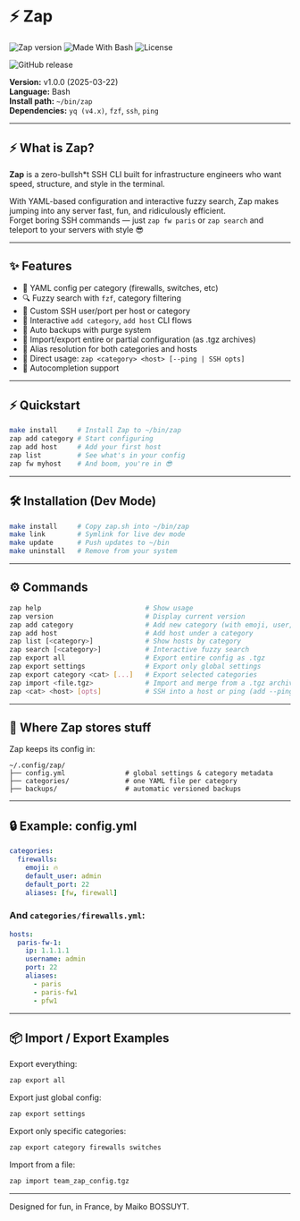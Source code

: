 # ⚡️ Zap
![Zap version](https://img.shields.io/badge/version-v1.0.0-blueviolet?style=flat-square)
![Made With Bash](https://img.shields.io/badge/Made%20with-Bash-1f425f?style=flat-square)
![License](https://img.shields.io/badge/license-MIT-green?style=flat-square)

![GitHub release](https://img.shields.io/github/v/release/maiko/zap-cli?style=flat-square)

**Version:** v1.0.0 (2025-03-22)  
**Language:** Bash  
**Install path:** `~/bin/zap`  
**Dependencies:** `yq (v4.x)`, `fzf`, `ssh`, `ping`

---

## ⚡️ What is Zap?

**Zap** is a zero-bullsh*t SSH CLI built for infrastructure engineers who want speed, structure, and style in the terminal.

With YAML-based configuration and interactive fuzzy search, Zap makes jumping into any server fast, fun, and ridiculously efficient.  
Forget boring SSH commands — just `zap fw paris` or `zap search` and teleport to your servers with style 😎

---

## ✨ Features

- 🔖 YAML config per category (firewalls, switches, etc)
- 🔍 Fuzzy search with `fzf`, category filtering
- 👤 Custom SSH user/port per host or category
- 🔁 Interactive `add category`, `add host` CLI flows
- 💾 Auto backups with purge system
- 📄 Import/export entire or partial configuration (as .tgz archives)
- 🧠 Alias resolution for both categories and hosts
- 🎯 Direct usage: `zap <category> <host> [--ping | SSH opts]`
- 🧩 Autocompletion support

---

## ⚡️ Quickstart

```bash
make install     # Install Zap to ~/bin/zap
zap add category # Start configuring
zap add host     # Add your first host
zap list         # See what's in your config
zap fw myhost    # And boom, you're in 😎
```

---

## 🛠️ Installation (Dev Mode)

```bash
make install     # Copy zap.sh into ~/bin/zap
make link        # Symlink for live dev mode
make update      # Push updates to ~/bin
make uninstall   # Remove from your system
```

---

## ⚙️ Commands

```bash
zap help                          # Show usage
zap version                       # Display current version
zap add category                  # Add new category (with emoji, user, port)
zap add host                      # Add host under a category
zap list [<category>]             # Show hosts by category
zap search [<category>]           # Interactive fuzzy search
zap export all                    # Export entire config as .tgz
zap export settings               # Export only global settings
zap export category <cat> [...]   # Export selected categories
zap import <file.tgz>             # Import and merge from a .tgz archive
zap <cat> <host> [opts]           # SSH into a host or ping (add --ping)
```

---

## 📁 Where Zap stores stuff

Zap keeps its config in:

```
~/.config/zap/
├── config.yml               # global settings & category metadata
├── categories/              # one YAML file per category
├── backups/                 # automatic versioned backups
```

---

## 🔒 Example: config.yml

```yaml
categories:
  firewalls:
    emoji: 🔥
    default_user: admin
    default_port: 22
    aliases: [fw, firewall]
```

### And `categories/firewalls.yml`:

```yaml
hosts:
  paris-fw-1:
    ip: 1.1.1.1
    username: admin
    port: 22
    aliases:
      - paris
      - paris-fw1
      - pfw1
```

---

## 📦 Import / Export Examples

Export everything:
```bash
zap export all
```

Export just global config:
```bash
zap export settings
```

Export only specific categories:
```bash
zap export category firewalls switches
```

Import from a file:
```bash
zap import team_zap_config.tgz
```

---

Designed for fun, in France, by Maiko BOSSUYT.
